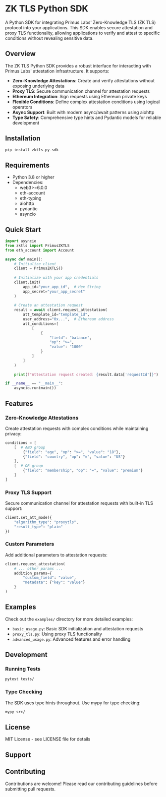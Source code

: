 # ZK TLS Python SDK

A Python SDK for integrating Primus Labs' Zero-Knowledge TLS (ZK TLS) protocol into your applications. This SDK enables secure attestation and proxy TLS functionality, allowing applications to verify and attest to specific conditions without revealing sensitive data.

## Overview

The ZK TLS Python SDK provides a robust interface for interacting with Primus Labs' attestation infrastructure. It supports:

- **Zero-Knowledge Attestations**: Create and verify attestations without exposing underlying data
- **Proxy TLS**: Secure communication channel for attestation requests
- **Ethereum Integration**: Sign requests using Ethereum private keys
- **Flexible Conditions**: Define complex attestation conditions using logical operators
- **Async Support**: Built with modern async/await patterns using aiohttp
- **Type Safety**: Comprehensive type hints and Pydantic models for reliable development

## Installation

```bash
pip install zktls-py-sdk
```

## Requirements

- Python 3.8 or higher
- Dependencies:
  - web3>=6.0.0
  - eth-account
  - eth-typing
  - aiohttp
  - pydantic
  - asyncio

## Quick Start

```python
import asyncio
from zktls import PrimusZKTLS
from eth_account import Account

async def main():
    # Initialize client
    client = PrimusZKTLS()
    
    # Initialize with your app credentials
    client.init(
        app_id="your_app_id",  # Hex String
        app_secret="your_app_secret"
    )
    
    # Create an attestation request
    result = await client.request_attestation(
        att_template_id="template_id",
        user_address="0x...",  # Ethereum address
        att_conditions=[
            [
                {
                    "field": "balance",
                    "op": ">=",
                    "value": "1000"
                }
            ]
        ]
    )
    
    print(f"Attestation request created: {result.data['requestId']}")

if __name__ == "__main__":
    asyncio.run(main())
```

## Features

### Zero-Knowledge Attestations

Create attestation requests with complex conditions while maintaining privacy:

```python
conditions = [
    [  # AND group
        {"field": "age", "op": ">=", "value": "18"},
        {"field": "country", "op": "=", "value": "US"}
    ],
    [  # OR group
        {"field": "membership", "op": "=", "value": "premium"}
    ]
]
```

### Proxy TLS Support

Secure communication channel for attestation requests with built-in TLS support:

```python
client.set_att_mode({
    "algorithm_type": "proxytls",
    "result_type": "plain"
})
```

### Custom Parameters

Add additional parameters to attestation requests:

```python
client.request_attestation(
    # ... other params ...
    addition_params={
        "custom_field": "value",
        "metadata": {"key": "value"}
    }
)
```

## Examples

Check out the `examples/` directory for more detailed examples:

- `basic_usage.py`: Basic SDK initialization and attestation requests
- `proxy_tls.py`: Using proxy TLS functionality
- `advanced_usage.py`: Advanced features and error handling

## Development

### Running Tests

```bash
pytest tests/
```

### Type Checking

The SDK uses type hints throughout. Use mypy for type checking:

```bash
mypy src/
```

## License

MIT License - see LICENSE file for details

## Support



## Contributing

Contributions are welcome! Please read our contributing guidelines before submitting pull requests.

